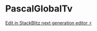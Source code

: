 # PascalGlobalTv

[Edit in StackBlitz next generation editor ⚡️](https://stackblitz.com/~/github.com/hommym/PascalGlobalTv)